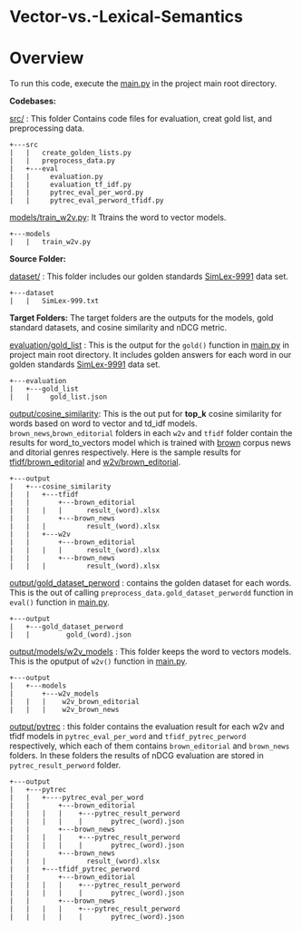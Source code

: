 # Vector-vs.-Lexical-Semantics

# Overview 

To run this code, execute the [main.py](https://github.com/ZahraTaherikhonakdar/Vector-vs.-Lexical-Semantics/blob/main/main.py) in the project main root directory.

**Codebases:**

 [src/](https://github.com/ZahraTaherikhonakdar/Vector-vs.-Lexical-Semantics/tree/main/src) : This folder Contains code files for evaluation, creat gold list, and preprocessing data.
 
```
+---src
|   |   create_golden_lists.py
|   |   preprocess_data.py
|   +---eval
|   |     evaluation.py
|   |     evaluation_tf_idf.py
|   |     pytrec_eval_per_word.py
|   |     pytrec_eval_perword_tfidf.py

```
[models/train_w2v.py](https://github.com/ZahraTaherikhonakdar/Vector-vs.-Lexical-Semantics/blob/main/models/train_w2v.py): It Ttrains the word to vector models.

```
+---models
|   |   train_w2v.py
```

**Source Folder:**

[dataset/](https://github.com/ZahraTaherikhonakdar/Vector-vs.-Lexical-Semantics/tree/main/dataset) : This folder includes our golden standards [SimLex-9991](https://fh295.github.io/simlex.html) data set.

```
+---dataset
|   |   SimLex-999.txt
```
**Target Folders:**
The target folders are the outputs for the models, gold standard datasets, and cosine similarity and nDCG metric.

[evaluation/gold_list](https://github.com/ZahraTaherikhonakdar/Vector-vs.-Lexical-Semantics/tree/main/evaluation/gold_list) : This is the output for the ``` gold() ``` function in [main.py](https://github.com/ZahraTaherikhonakdar/Vector-vs.-Lexical-Semantics/blob/main/main.py) in project main root directory. It includes golden answers for each word in our golden standards [SimLex-9991](https://fh295.github.io/simlex.html) data set.

```
+---evaluation
|   +---gold_list
|   |     gold_list.json

```
[output/cosine_similarity](https://github.com/ZahraTaherikhonakdar/Vector-vs.-Lexical-Semantics/tree/main/output/cosine_similarity): This is the out put for **top_k** cosine similarity for words based on word to vector and td_idf models. ``` brown_news ```,``` brown_editorial ``` folders in each ``` w2v ``` and ``` tfidf ``` folder contain the results for word_to_vectors model which is trained with [brown](https://www.nltk.org/book/ch02.html) corpus news and ditorial genres respectively. Here is the sample results for [tfidf/brown_editorial](https://github.com/ZahraTaherikhonakdar/Vector-vs.-Lexical-Semantics/tree/main/output/cosine_similarity/tfidf/brown_editorial) and [w2v/brown_editorial](https://github.com/ZahraTaherikhonakdar/Vector-vs.-Lexical-Semantics/tree/main/output/cosine_similarity/w2v/brown_editorial).

```
+---output
|   +---cosine_similarity
|   |   +---tfidf     
|   |       +---brown_editorial
|   |   |   |      result_(word).xlsx
|   |       +---brown_news
|   |   |          result_(word).xlsx
|   |   +---w2v 
|   |       +---brown_editorial
|   |   |   |      result_(word).xlsx
|   |       +---brown_news
|   |   |          result_(word).xlsx

```

[output/gold_dataset_perword](https://github.com/ZahraTaherikhonakdar/Vector-vs.-Lexical-Semantics/tree/main/output/gold_dataset_perword) : contains the golden dataset for each words. This is the out of calling ``` preprocess_data.gold_dataset_perwordd ``` function in  ``` eval() ```  function in [main.py](https://github.com/ZahraTaherikhonakdar/Vector-vs.-Lexical-Semantics/blob/main/main.py).

```
+---output
|   +---gold_dataset_perword
|   |         gold_(word).json 
```

[output/models/w2v_models](https://github.com/ZahraTaherikhonakdar/Vector-vs.-Lexical-Semantics/tree/main/output/models/w2v_models) : This folder keeps the word to vectors models. This is the oputput of ``` w2v() ``` function in [main.py](https://github.com/ZahraTaherikhonakdar/Vector-vs.-Lexical-Semantics/blob/main/main.py). 

```
+---output
|   +---models
|       +---w2v_models
|   |   |    w2v_brown_editorial 
|   |   |    w2v_brown_news
```

[output/pytrec](https://github.com/ZahraTaherikhonakdar/Vector-vs.-Lexical-Semantics/tree/main/output/pytrec) : this folder contains the evaluation result for each w2v and tfidf models in ``` pytrec_eval_per_word ``` and ``` tfidf_pytrec_perword ``` respectively, which each of them contains ``` brown_editorial ``` and ``` brown_news ``` folders. In these folders the results of nDCG evaluation are stored in ``` pytrec_result_perword ``` folder. 

```
+---output
|   +---pytrec
|   |   +----pytrec_eval_per_word     
|   |       +---brown_editorial
|   |   |   |    +---pytrec_result_perword
|   |   |   |    |       pytrec_(word).json
|   |       +---brown_news
|   |   |   |    +---pytrec_result_perword
|   |   |   |    |       pytrec_(word).json
|   |       +---brown_news
|   |   |          result_(word).xlsx
|   |   +---tfidf_pytrec_perword 
|   |       +---brown_editorial
|   |   |   |    +---pytrec_result_perword
|   |   |   |    |       pytrec_(word).json
|   |       +---brown_news
|   |   |   |    +---pytrec_result_perword
|   |   |   |    |       pytrec_(word).json

```
